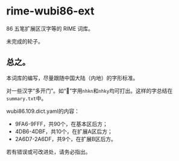 # rime-wubi86-ext

86 五笔扩展区汉字等的 RIME 词库。

未完成的轮子。

## 总之。

本词库的编写，尽量跟随中国大陆（内地）的字形标准。

对一些汉字“多开门”。如“𪬍”字用`nhkn`和`nhky`均可打出。这样的字总结在`summary.txt`中。

wubi86.109.dict.yaml的内容：
* 9FA6-9FFF，共90个，在基本区后方；
* 4DB6-4DBF，共10个，在扩展A区后方；
* 2A6D7-2A6DF，共9个，在扩展B区后方。

若有错误或可改进处，请务必指出。
